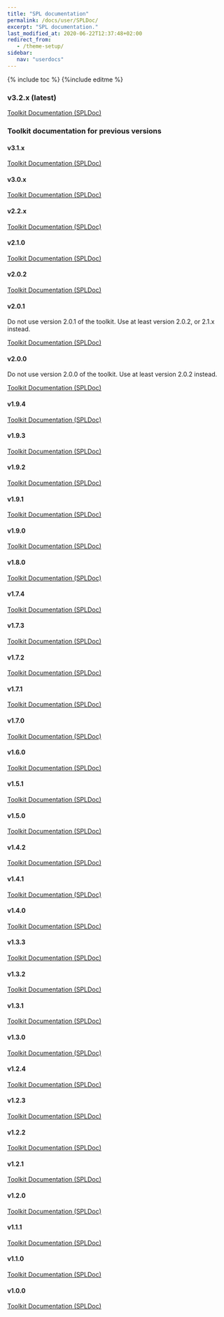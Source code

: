 ```yaml
---
title: "SPL documentation"
permalink: /docs/user/SPLDoc/
excerpt: "SPL documentation."
last_modified_at: 2020-06-22T12:37:48+02:00
redirect_from:
   - /theme-setup/
sidebar:
   nav: "userdocs"
---
```

{% include toc %}
{%include editme %}


### v3.2.x (latest)

[Toolkit Documentation (SPLDoc)](/streamsx.messagehub/doc/spldoc/html/)

### Toolkit documentation for previous versions

#### v3.1.x

[Toolkit Documentation (SPLDoc)](/streamsx.messagehub/doc/v3.1.0/spldoc/html/)

#### v3.0.x

[Toolkit Documentation (SPLDoc)](/streamsx.messagehub/doc/v3.0.4/spldoc/html/)

#### v2.2.x

[Toolkit Documentation (SPLDoc)](/streamsx.messagehub/doc/v2.2.1/spldoc/html/)

#### v2.1.0

[Toolkit Documentation (SPLDoc)](/streamsx.messagehub/doc/v2.1.0/spldoc/html/)

#### v2.0.2

[Toolkit Documentation (SPLDoc)](/streamsx.messagehub/doc/v2.0.2/spldoc/html/)

#### v2.0.1

Do not use version 2.0.1 of the toolkit. Use at least version 2.0.2, or 2.1.x instead.

[Toolkit Documentation (SPLDoc)](/streamsx.messagehub/doc/v2.0.1/spldoc/html/)

#### v2.0.0

Do not use version 2.0.0 of the toolkit. Use at least version 2.0.2 instead.

[Toolkit Documentation (SPLDoc)](/streamsx.messagehub/doc/v2.0.0/spldoc/html/)

#### v1.9.4

[Toolkit Documentation (SPLDoc)](/streamsx.messagehub/doc/v1.9.4/spldoc/html/)

#### v1.9.3

[Toolkit Documentation (SPLDoc)](/streamsx.messagehub/doc/v1.9.3/spldoc/html/)

#### v1.9.2

[Toolkit Documentation (SPLDoc)](/streamsx.messagehub/doc/v1.9.2/spldoc/html/)

#### v1.9.1

[Toolkit Documentation (SPLDoc)](/streamsx.messagehub/doc/v1.9.1/spldoc/html/)

#### v1.9.0

[Toolkit Documentation (SPLDoc)](/streamsx.messagehub/doc/v1.9.0/spldoc/html/)

#### v1.8.0

[Toolkit Documentation (SPLDoc)](/streamsx.messagehub/doc/v1.8.0/spldoc/html/)

#### v1.7.4

[Toolkit Documentation (SPLDoc)](/streamsx.messagehub/doc/v1.7.4/spldoc/html/)

#### v1.7.3

[Toolkit Documentation (SPLDoc)](/streamsx.messagehub/doc/v1.7.3/spldoc/html/)

#### v1.7.2

[Toolkit Documentation (SPLDoc)](/streamsx.messagehub/doc/v1.7.2/spldoc/html/)

#### v1.7.1

[Toolkit Documentation (SPLDoc)](/streamsx.messagehub/doc/v1.7.1/spldoc/html/)

#### v1.7.0

[Toolkit Documentation (SPLDoc)](/streamsx.messagehub/doc/v1.7.0/spldoc/html/)

#### v1.6.0

[Toolkit Documentation (SPLDoc)](/streamsx.messagehub/doc/v1.6.0/spldoc/html/)

#### v1.5.1

[Toolkit Documentation (SPLDoc)](/streamsx.messagehub/doc/v1.5.1/spldoc/html/)

#### v1.5.0

[Toolkit Documentation (SPLDoc)](/streamsx.messagehub/doc/v1.5.0/spldoc/html/)

#### v1.4.2

[Toolkit Documentation (SPLDoc)](/streamsx.messagehub/doc/v1.4.2/spldoc/html/)

#### v1.4.1

[Toolkit Documentation (SPLDoc)](/streamsx.messagehub/doc/v1.4.1/spldoc/html/)

#### v1.4.0

[Toolkit Documentation (SPLDoc)](/streamsx.messagehub/doc/v1.4.0/spldoc/html/)

#### v1.3.3

[Toolkit Documentation (SPLDoc)](/streamsx.messagehub/doc/v1.3.3/spldoc/html/)

#### v1.3.2

[Toolkit Documentation (SPLDoc)](/streamsx.messagehub/doc/v1.3.2/spldoc/html/)

#### v1.3.1

[Toolkit Documentation (SPLDoc)](/streamsx.messagehub/doc/v1.3.1/spldoc/html/)

#### v1.3.0

[Toolkit Documentation (SPLDoc)](/streamsx.messagehub/doc/v1.3.0/spldoc/html/)

#### v1.2.4

[Toolkit Documentation (SPLDoc)](/streamsx.messagehub/doc/v1.2.4/spldoc/html/)

#### v1.2.3

[Toolkit Documentation (SPLDoc)](/streamsx.messagehub/doc/v1.2.3/spldoc/html/)

#### v1.2.2

[Toolkit Documentation (SPLDoc)](/streamsx.messagehub/doc/v1.2.2/spldoc/html/)

#### v1.2.1

[Toolkit Documentation (SPLDoc)](/streamsx.messagehub/doc/v1.2.1/spldoc/html/)

#### v1.2.0

[Toolkit Documentation (SPLDoc)](/streamsx.messagehub/doc/v1.2.0/spldoc/html/)

#### v1.1.1

[Toolkit Documentation (SPLDoc)](/streamsx.messagehub/doc/v1.1.1/spldoc/html/)

#### v1.1.0

[Toolkit Documentation (SPLDoc)](/streamsx.messagehub/doc/v1.1.0/spldoc/html/)

#### v1.0.0

[Toolkit Documentation (SPLDoc)](/streamsx.messagehub/doc/v1.0.0/spldoc/html/)

